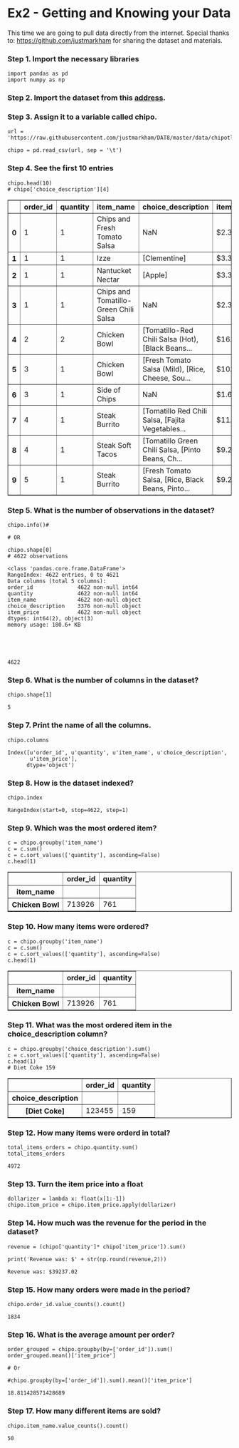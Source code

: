 
# Ex2 - Getting and Knowing your Data

This time we are going to pull data directly from the internet.
Special thanks to: https://github.com/justmarkham for sharing the dataset and materials.

### Step 1. Import the necessary libraries


```
import pandas as pd
import numpy as np
```

### Step 2. Import the dataset from this [address](https://raw.githubusercontent.com/justmarkham/DAT8/master/data/chipotle.tsv). 

### Step 3. Assign it to a variable called chipo.


```
url = 'https://raw.githubusercontent.com/justmarkham/DAT8/master/data/chipotle.tsv'
    
chipo = pd.read_csv(url, sep = '\t')
```

### Step 4. See the first 10 entries


```
chipo.head(10)
# chipo['choice_description'][4]
```




<div>
<table border="1" class="dataframe">
  <thead>
    <tr style="text-align: right;">
      <th></th>
      <th>order_id</th>
      <th>quantity</th>
      <th>item_name</th>
      <th>choice_description</th>
      <th>item_price</th>
    </tr>
  </thead>
  <tbody>
    <tr>
      <th>0</th>
      <td>1</td>
      <td>1</td>
      <td>Chips and Fresh Tomato Salsa</td>
      <td>NaN</td>
      <td>$2.39</td>
    </tr>
    <tr>
      <th>1</th>
      <td>1</td>
      <td>1</td>
      <td>Izze</td>
      <td>[Clementine]</td>
      <td>$3.39</td>
    </tr>
    <tr>
      <th>2</th>
      <td>1</td>
      <td>1</td>
      <td>Nantucket Nectar</td>
      <td>[Apple]</td>
      <td>$3.39</td>
    </tr>
    <tr>
      <th>3</th>
      <td>1</td>
      <td>1</td>
      <td>Chips and Tomatillo-Green Chili Salsa</td>
      <td>NaN</td>
      <td>$2.39</td>
    </tr>
    <tr>
      <th>4</th>
      <td>2</td>
      <td>2</td>
      <td>Chicken Bowl</td>
      <td>[Tomatillo-Red Chili Salsa (Hot), [Black Beans...</td>
      <td>$16.98</td>
    </tr>
    <tr>
      <th>5</th>
      <td>3</td>
      <td>1</td>
      <td>Chicken Bowl</td>
      <td>[Fresh Tomato Salsa (Mild), [Rice, Cheese, Sou...</td>
      <td>$10.98</td>
    </tr>
    <tr>
      <th>6</th>
      <td>3</td>
      <td>1</td>
      <td>Side of Chips</td>
      <td>NaN</td>
      <td>$1.69</td>
    </tr>
    <tr>
      <th>7</th>
      <td>4</td>
      <td>1</td>
      <td>Steak Burrito</td>
      <td>[Tomatillo Red Chili Salsa, [Fajita Vegetables...</td>
      <td>$11.75</td>
    </tr>
    <tr>
      <th>8</th>
      <td>4</td>
      <td>1</td>
      <td>Steak Soft Tacos</td>
      <td>[Tomatillo Green Chili Salsa, [Pinto Beans, Ch...</td>
      <td>$9.25</td>
    </tr>
    <tr>
      <th>9</th>
      <td>5</td>
      <td>1</td>
      <td>Steak Burrito</td>
      <td>[Fresh Tomato Salsa, [Rice, Black Beans, Pinto...</td>
      <td>$9.25</td>
    </tr>
  </tbody>
</table>
</div>



### Step 5. What is the number of observations in the dataset?


```
chipo.info()#

# OR

chipo.shape[0]
# 4622 observations
```

    <class 'pandas.core.frame.DataFrame'>
    RangeIndex: 4622 entries, 0 to 4621
    Data columns (total 5 columns):
    order_id              4622 non-null int64
    quantity              4622 non-null int64
    item_name             4622 non-null object
    choice_description    3376 non-null object
    item_price            4622 non-null object
    dtypes: int64(2), object(3)
    memory usage: 180.6+ KB
    




    4622



### Step 6. What is the number of columns in the dataset?


```
chipo.shape[1]
```




    5



### Step 7. Print the name of all the columns.


```
chipo.columns
```




    Index([u'order_id', u'quantity', u'item_name', u'choice_description',
           u'item_price'],
          dtype='object')



### Step 8. How is the dataset indexed?


```
chipo.index
```




    RangeIndex(start=0, stop=4622, step=1)



### Step 9. Which was the most ordered item? 


```
c = chipo.groupby('item_name')
c = c.sum()
c = c.sort_values(['quantity'], ascending=False)
c.head(1)
```




<div>
<table border="1" class="dataframe">
  <thead>
    <tr style="text-align: right;">
      <th></th>
      <th>order_id</th>
      <th>quantity</th>
    </tr>
    <tr>
      <th>item_name</th>
      <th></th>
      <th></th>
    </tr>
  </thead>
  <tbody>
    <tr>
      <th>Chicken Bowl</th>
      <td>713926</td>
      <td>761</td>
    </tr>
  </tbody>
</table>
</div>



### Step 10. How many items were ordered?


```
c = chipo.groupby('item_name')
c = c.sum()
c = c.sort_values(['quantity'], ascending=False)
c.head(1)
```




<div>
<table border="1" class="dataframe">
  <thead>
    <tr style="text-align: right;">
      <th></th>
      <th>order_id</th>
      <th>quantity</th>
    </tr>
    <tr>
      <th>item_name</th>
      <th></th>
      <th></th>
    </tr>
  </thead>
  <tbody>
    <tr>
      <th>Chicken Bowl</th>
      <td>713926</td>
      <td>761</td>
    </tr>
  </tbody>
</table>
</div>



### Step 11. What was the most ordered item in the choice_description column?


```
c = chipo.groupby('choice_description').sum()
c = c.sort_values(['quantity'], ascending=False)
c.head(1)
# Diet Coke 159
```




<div>
<table border="1" class="dataframe">
  <thead>
    <tr style="text-align: right;">
      <th></th>
      <th>order_id</th>
      <th>quantity</th>
    </tr>
    <tr>
      <th>choice_description</th>
      <th></th>
      <th></th>
    </tr>
  </thead>
  <tbody>
    <tr>
      <th>[Diet Coke]</th>
      <td>123455</td>
      <td>159</td>
    </tr>
  </tbody>
</table>
</div>



### Step 12. How many items were orderd in total?


```
total_items_orders = chipo.quantity.sum()
total_items_orders
```




    4972



### Step 13. Turn the item price into a float


```
dollarizer = lambda x: float(x[1:-1])
chipo.item_price = chipo.item_price.apply(dollarizer)
```

### Step 14. How much was the revenue for the period in the dataset?


```
revenue = (chipo['quantity']* chipo['item_price']).sum()

print('Revenue was: $' + str(np.round(revenue,2)))
```

    Revenue was: $39237.02
    

### Step 15. How many orders were made in the period?


```
chipo.order_id.value_counts().count()
```




    1834



### Step 16. What is the average amount per order?


```
order_grouped = chipo.groupby(by=['order_id']).sum()
order_grouped.mean()['item_price']

# Or 

#chipo.groupby(by=['order_id']).sum().mean()['item_price']
```




    18.811428571428689



### Step 17. How many different items are sold?


```
chipo.item_name.value_counts().count()
```




    50


